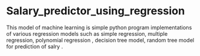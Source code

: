 # Salary_predictor_using_regression
This model of machine learning is simple python program implementations of various regression models such as simple regression, multiple regression, polynomial regression , decision tree model, random  tree model for prediction of salry .
